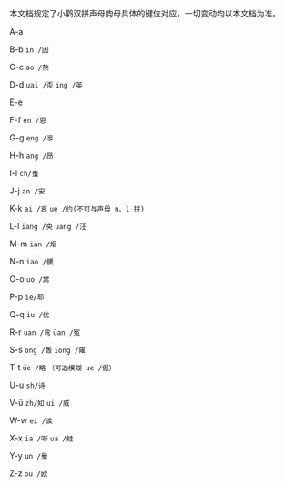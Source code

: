 本文档规定了小鹳双拼声母韵母具体的键位对应，一切变动均以本文档为准。


A-a

B-b
`in /因`

C-c
`ao /熬`

D-d
`uai /歪`
`ing /英`

E-e

F-f
`en /恩`

G-g
`eng /亨`

H-h
`ang /昂`

I-i
`ch/蚩`

J-j
`an /安`

K-k
`ai /哀`
`ue /约(不可与声母 n、l 拼)`

L-l
`iang /央`
`uang /汪`

M-m
`ian /烟`

N-n
`iao /腰`

O-o
`uo /窝`

P-p
`ie/耶`

Q-q
`iu /优`

R-r
`uan /弯`
`üan /冤`

S-s
`ong /轰`
`iong /雍`

T-t
`üe /略`
`（可选模糊 ue /倔）`

U-u
`sh/诗`

V-ü
`zh/知`
`ui /威`

W-w
`ei /诶`

X-x
`ia /呀`
`ua /蛙`

Y-y
`un /晕`

Z-z
`ou /欧`


